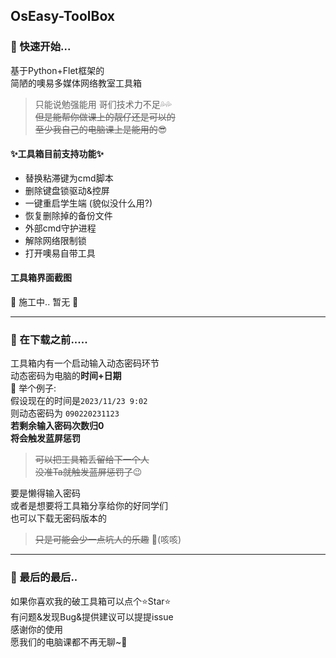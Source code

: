 ## OsEasy-ToolBox

### 🚀 快速开始...

基于Python+Flet框架的   
简陋的噢易多媒体网络教室工具箱  

> 只能说勉强能用 哥们技术力不足💦💦   
> ~~但是能帮你做课上的靓仔还是可以的~~   
> ~~至少我自己的电脑课上是能用的~~😎

#### ✨工具箱目前支持功能✨
- 替换粘滞键为cmd脚本
- 删除键盘锁驱动&控屏
- 一键重启学生端 (貌似没什么用?)
- 恢复删除掉的备份文件
- 外部cmd守护进程
- 解除网络限制锁
- 打开噢易自带工具

#### 工具箱界面截图   

🚧 施工中.. 暂无 🚧   

-----

### 🤔 在下载之前.....
工具箱内有一个启动输入动态密码环节   
动态密码为电脑的**时间+日期**   
🌰 举个例子:   
假设现在的时间是``2023/11/23 9:02``  
则动态密码为 ``090220231123``    
**若剩余输入密码次数归0**   
**将会触发蓝屏惩罚**   
> ~~可以把工具箱丢留给下一个人~~  
> ~~没准Ta就触发蓝屏惩罚了~~😉   

要是懒得输入密码  
或者是想要将工具箱分享给你的好同学们   
也可以下载无密码版本的  
> ~~只是可能会少一点坑人的乐趣~~ 🤫(咳咳)

----

### 🌈 最后的最后..
如果你喜欢我的破工具箱可以点个⭐Star⭐   
有问题&发现Bug&提供建议可以提提issue   
感谢你的使用   
愿我们的电脑课都不再无聊~🥳   




